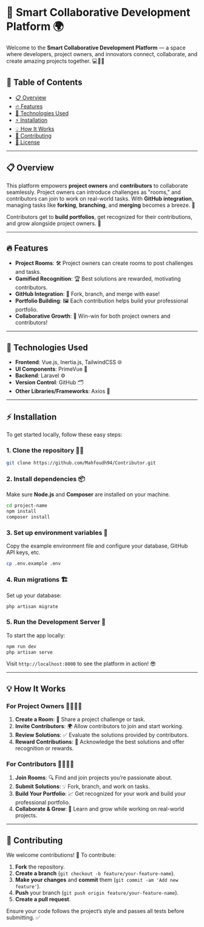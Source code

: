 # 🚀 **Smart Collaborative Development Platform** 🌍

Welcome to the **Smart Collaborative Development Platform** — a space where developers, project owners, and innovators connect, collaborate, and create amazing projects together. 💻🤝✨

## 📖 **Table of Contents**

- [📋 Overview](#overview)
- [🔥 Features](#features)
- [🔧 Technologies Used](#technologies-used)
- [⚡ Installation](#installation)
- [💡 How It Works](#how-it-works)
- [🤝 Contributing](#contributing)
- [📜 License](#license)

---

## 📋 **Overview**

This platform empowers **project owners** and **contributors** to collaborate seamlessly. Project owners can introduce challenges as "rooms," and contributors can join to work on real-world tasks. With **GitHub integration**, managing tasks like **forking**, **branching**, and **merging** becomes a breeze. 🎉

Contributors get to **build portfolios**, get recognized for their contributions, and grow alongside project owners. 🚀

---

## 🔥 **Features**

- **Project Rooms**: 🛠️ Project owners can create rooms to post challenges and tasks.
- **Gamified Recognition**: 🏆 Best solutions are rewarded, motivating contributors.
- **GitHub Integration**: 🔗 Fork, branch, and merge with ease!
- **Portfolio Building**: 🖼️ Each contribution helps build your professional portfolio.
- **Collaborative Growth**: 🌱 Win-win for both project owners and contributors!

---

## 🔧 **Technologies Used**

- **Frontend**: Vue.js, Inertia.js, TailwindCSS 🌐
- **UI Components**: PrimeVue 💎
- **Backend**: Laravel ⚙️
- **Version Control**: GitHub 🗂️
- **Other Libraries/Frameworks**: Axios 📡

---

## ⚡ **Installation**

To get started locally, follow these easy steps:

### 1. Clone the repository 🧑‍💻

```bash
git clone https://github.com/Mahfoudh94/Contributor.git
```

### 2. Install dependencies 📦

Make sure **Node.js** and **Composer** are installed on your machine.

```bash
cd project-name
npm install
composer install
```

### 3. Set up environment variables 🌿

Copy the example environment file and configure your database, GitHub API keys, etc.

```bash
cp .env.example .env
```

### 4. Run migrations 🏗️

Set up your database:

```bash
php artisan migrate
```

### 5. Run the Development Server 🚀

To start the app locally:

```bash
npm run dev
php artisan serve
```

Visit `http://localhost:8000` to see the platform in action! 😎

---

## 💡 **How It Works**

### For Project Owners 👩‍💻👨‍💻

1. **Create a Room**: 💬 Share a project challenge or task.
2. **Invite Contributors**: 🌍 Allow contributors to join and start working.
3. **Review Solutions**: ✅ Evaluate the solutions provided by contributors.
4. **Reward Contributions**: 🎁 Acknowledge the best solutions and offer recognition or rewards.

### For Contributors 👩‍💻👨‍💻

1. **Join Rooms**: 🔍 Find and join projects you’re passionate about.
2. **Submit Solutions**: 💡 Fork, branch, and work on tasks.
3. **Build Your Portfolio**: 📈 Get recognized for your work and build your professional portfolio.
4. **Collaborate & Grow**: 🌱 Learn and grow while working on real-world projects.

---

## 🤝 **Contributing**

We welcome contributions! 🙌 To contribute:

1. **Fork** the repository.
2. **Create a branch** (`git checkout -b feature/your-feature-name`).
3. **Make your changes** and **commit** them (`git commit -am 'Add new feature'`).
4. **Push** your branch (`git push origin feature/your-feature-name`).
5. **Create a pull request**.

Ensure your code follows the project’s style and passes all tests before submitting. ✅
